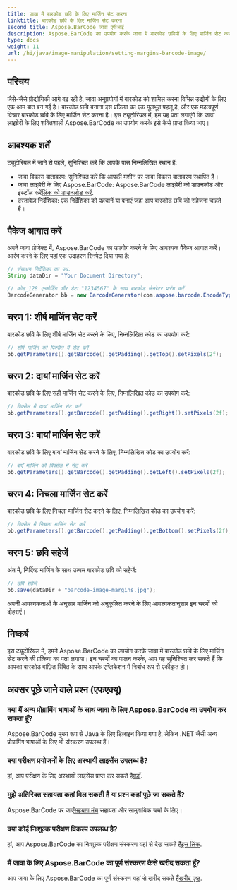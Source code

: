 ```yaml
---
title: जावा में बारकोड छवि के लिए मार्जिन सेट करना
linktitle: बारकोड छवि के लिए मार्जिन सेट करना
second_title: Aspose.BarCode जावा एपीआई
description: Aspose.BarCode का उपयोग करके जावा में बारकोड छवियों के लिए मार्जिन सेट करना सीखें। अपने एप्लिकेशन में निर्बाध एकीकरण के लिए रिक्ति को अनुकूलित करें
type: docs
weight: 11
url: /hi/java/image-manipulation/setting-margins-barcode-image/
---
```


## परिचय

जैसे-जैसे प्रौद्योगिकी आगे बढ़ रही है, जावा अनुप्रयोगों में बारकोड को शामिल करना विभिन्न उद्योगों के लिए एक आम बात बन गई है। बारकोड छवि बनाना इस प्रक्रिया का एक मूलभूत पहलू है, और एक महत्वपूर्ण विचार बारकोड छवि के लिए मार्जिन सेट करना है। इस ट्यूटोरियल में, हम यह पता लगाएंगे कि जावा लाइब्रेरी के लिए शक्तिशाली Aspose.BarCode का उपयोग करके इसे कैसे प्राप्त किया जाए।

## आवश्यक शर्तें

ट्यूटोरियल में जाने से पहले, सुनिश्चित करें कि आपके पास निम्नलिखित स्थान हैं:

- जावा विकास वातावरण: सुनिश्चित करें कि आपकी मशीन पर जावा विकास वातावरण स्थापित है।
-  जावा लाइब्रेरी के लिए Aspose.BarCode: Aspose.BarCode लाइब्रेरी को डाउनलोड और इंस्टॉल करें[लिंक को डाउनलोड करें](https://releases.aspose.com/barcode/java/).
- दस्तावेज़ निर्देशिका: एक निर्देशिका को पहचानें या बनाएं जहां आप बारकोड छवि को सहेजना चाहते हैं।

## पैकेज आयात करें

अपने जावा प्रोजेक्ट में, Aspose.BarCode का उपयोग करने के लिए आवश्यक पैकेज आयात करें। आरंभ करने के लिए यहां एक उदाहरण स्निपेट दिया गया है:

```java
// संसाधन निर्देशिका का पथ.
String dataDir = "Your Document Directory";

// कोड_128 एन्कोडिंग और डेटा "1234567" के साथ बारकोड जेनरेटर प्रारंभ करें
BarcodeGenerator bb = new BarcodeGenerator(com.aspose.barcode.EncodeTypes.CODE_128, "1234567");
```

## चरण 1: शीर्ष मार्जिन सेट करें

बारकोड छवि के लिए शीर्ष मार्जिन सेट करने के लिए, निम्नलिखित कोड का उपयोग करें:

```java
// शीर्ष मार्जिन को पिक्सेल में सेट करें
bb.getParameters().getBarcode().getPadding().getTop().setPixels(2f);
```

## चरण 2: दायां मार्जिन सेट करें

बारकोड छवि के लिए सही मार्जिन सेट करने के लिए, निम्नलिखित कोड का उपयोग करें:

```java
// पिक्सेल में दायां मार्जिन सेट करें
bb.getParameters().getBarcode().getPadding().getRight().setPixels(2f);
```

## चरण 3: बायां मार्जिन सेट करें

बारकोड छवि के लिए बायां मार्जिन सेट करने के लिए, निम्नलिखित कोड का उपयोग करें:

```java
// बाएँ मार्जिन को पिक्सेल में सेट करें
bb.getParameters().getBarcode().getPadding().getLeft().setPixels(2f);
```

## चरण 4: निचला मार्जिन सेट करें

बारकोड छवि के लिए निचला मार्जिन सेट करने के लिए, निम्नलिखित कोड का उपयोग करें:

```java
// पिक्सेल में निचला मार्जिन सेट करें
bb.getParameters().getBarcode().getPadding().getBottom().setPixels(2f);
```

## चरण 5: छवि सहेजें

अंत में, निर्दिष्ट मार्जिन के साथ उत्पन्न बारकोड छवि को सहेजें:

```java
// छवि सहेजें
bb.save(dataDir + "barcode-image-margins.jpg");
```

अपनी आवश्यकताओं के अनुसार मार्जिन को अनुकूलित करने के लिए आवश्यकतानुसार इन चरणों को दोहराएं।

## निष्कर्ष

इस ट्यूटोरियल में, हमने Aspose.BarCode का उपयोग करके जावा में बारकोड छवि के लिए मार्जिन सेट करने की प्रक्रिया का पता लगाया। इन चरणों का पालन करके, आप यह सुनिश्चित कर सकते हैं कि आपका बारकोड वांछित रिक्ति के साथ आपके एप्लिकेशन में निर्बाध रूप से एकीकृत हो।

## अक्सर पूछे जाने वाले प्रश्न (एफएक्यू)

### क्या मैं अन्य प्रोग्रामिंग भाषाओं के साथ जावा के लिए Aspose.BarCode का उपयोग कर सकता हूँ?
Aspose.BarCode मुख्य रूप से Java के लिए डिज़ाइन किया गया है, लेकिन .NET जैसी अन्य प्रोग्रामिंग भाषाओं के लिए भी संस्करण उपलब्ध हैं।

### क्या परीक्षण प्रयोजनों के लिए अस्थायी लाइसेंस उपलब्ध है?
 हां, आप परीक्षण के लिए अस्थायी लाइसेंस प्राप्त कर सकते हैं[यहाँ](https://purchase.aspose.com/temporary-license/).

### मुझे अतिरिक्त सहायता कहां मिल सकती है या प्रश्न कहां पूछे जा सकते हैं?
 Aspose.BarCode पर जाएँ[सहयता मंच](https://forum.aspose.com/c/barcode/13) सहायता और सामुदायिक चर्चा के लिए।

### क्या कोई निःशुल्क परीक्षण विकल्प उपलब्ध है?
 हां, आप Aspose.BarCode का निःशुल्क परीक्षण संस्करण यहां से देख सकते हैं[इस लिंक](https://releases.aspose.com/).

### मैं जावा के लिए Aspose.BarCode का पूर्ण संस्करण कैसे खरीद सकता हूँ?
 आप जावा के लिए Aspose.BarCode का पूर्ण संस्करण यहां से खरीद सकते हैं[खरीद पृष्ठ](https://purchase.aspose.com/buy).
